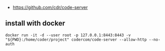 * https://github.com/cdr/code-server
## install with docker

```
docker run -it -d --user root -p 127.0.0.1:8443:8443 -v "${PWD}:/home/coder/project" codercom/code-server --allow-http --no-auth
```
